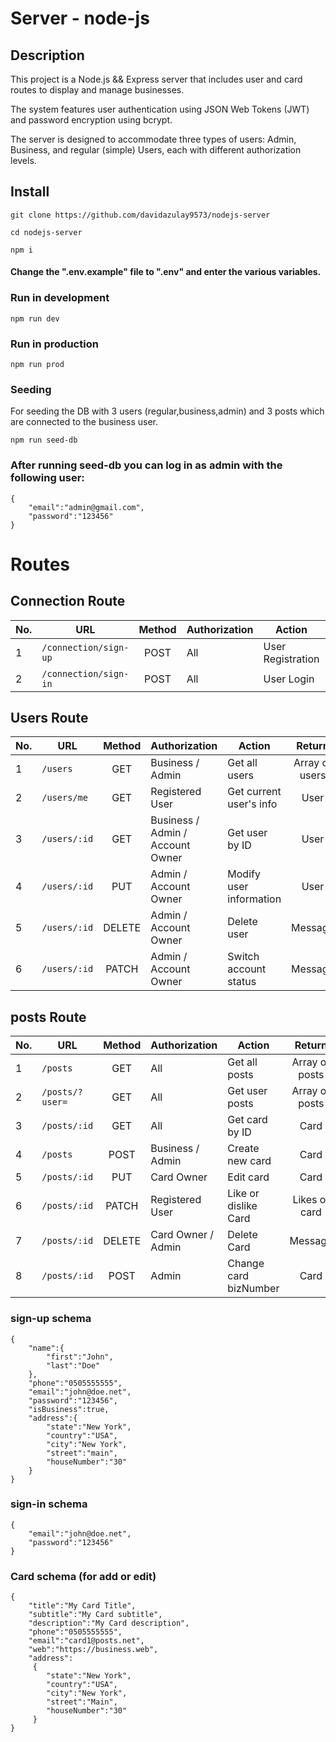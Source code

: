 # Server - node-js

## Description

This project is a Node.js && Express server that includes user and card routes to display and manage businesses.

The system features user authentication using JSON Web Tokens (JWT) and password encryption using bcrypt.

The server is designed to accommodate three types of users: Admin, Business, and regular (simple) Users,
each with different authorization levels.

## Install

```
git clone https://github.com/davidazulay9573/nodejs-server
```

```
cd nodejs-server
```

```
npm i
```

#### Change the ".env.example" file to ".env" and enter the various variables.

### Run in development

```
npm run dev
```

### Run in production

```
npm run prod
```

### Seeding

For seeding the DB with 3 users (regular,business,admin) and 3 posts which are connected to the business user.

```
npm run seed-db
```

### After running seed-db you can log in as admin with the following user:

```
{
    "email":"admin@gmail.com",
    "password":"123456"
}

```

# Routes

## Connection Route

| No. | URL                   | Method | Authorization | Action            | Return |
| --- | --------------------- | :----: | ------------- | ----------------- | :----: |
| 1   | `/connection/sign-up` |  POST  | All           | User Registration |  User  |
| 2   | `/connection/sign-in` |  POST  | All           | User Login        | Token  |

## Users Route

| No. | URL          | Method | Authorization                    | Action                  |     Return     |
| --- | ------------ | :----: | -------------------------------- | ----------------------- | :------------: |
| 1   | `/users`     |  GET   | Business / Admin                 | Get all users           | Array of users |
| 2   | `/users/me`  |  GET   | Registered User                  | Get current user's info |      User      |
| 3   | `/users/:id` |  GET   | Business / Admin / Account Owner | Get user by ID          |      User      |
| 4   | `/users/:id` |  PUT   | Admin / Account Owner            | Modify user information |      User      |
| 5   | `/users/:id` | DELETE | Admin / Account Owner            | Delete user             |    Message     |
| 6   | `/users/:id` | PATCH  | Admin / Account Owner            | Switch account status   |    Message     |

## posts Route

| No. | URL             | Method | Authorization      | Action                |     Return     |
| --- | --------------- | :----: | ------------------ | --------------------- | :------------: |
| 1   | `/posts`        |  GET   | All                | Get all posts         | Array of posts |
| 2   | `/posts/?user=` |  GET   | All                | Get user posts        | Array of posts |
| 3   | `/posts/:id`    |  GET   | All                | Get card by ID        |      Card      |
| 4   | `/posts`        |  POST  | Business / Admin   | Create new card       |      Card      |
| 5   | `/posts/:id`    |  PUT   | Card Owner         | Edit card             |      Card      |
| 6   | `/posts/:id`    | PATCH  | Registered User    | Like or dislike Card  | Likes of card  |
| 7   | `/posts/:id`    | DELETE | Card Owner / Admin | Delete Card           |    Message     |
| 8   | `/posts/:id`    |  POST  | Admin              | Change card bizNumber |      Card      |

### sign-up schema

```
{
    "name":{
        "first":"John",
        "last":"Doe"
    },
    "phone":"0505555555",
    "email":"john@doe.net",
    "password":"123456",
    "isBusiness":true,
    "address":{
        "state":"New York",
        "country":"USA",
        "city":"New York",
        "street":"main",
        "houseNumber":"30"
    }
}

```

### sign-in schema

```
{
    "email":"john@doe.net",
    "password":"123456"
}

```

### Card schema (for add or edit)

```
{
    "title":"My Card Title",
    "subtitle":"My Card subtitle",
    "description":"My Card description",
    "phone":"0505555555",
    "email":"card1@posts.net",
    "web":"https://business.web",
    "address":
     {
        "state":"New York",
        "country":"USA",
        "city":"New York",
        "street":"Main",
        "houseNumber":"30"
     }
}
```
